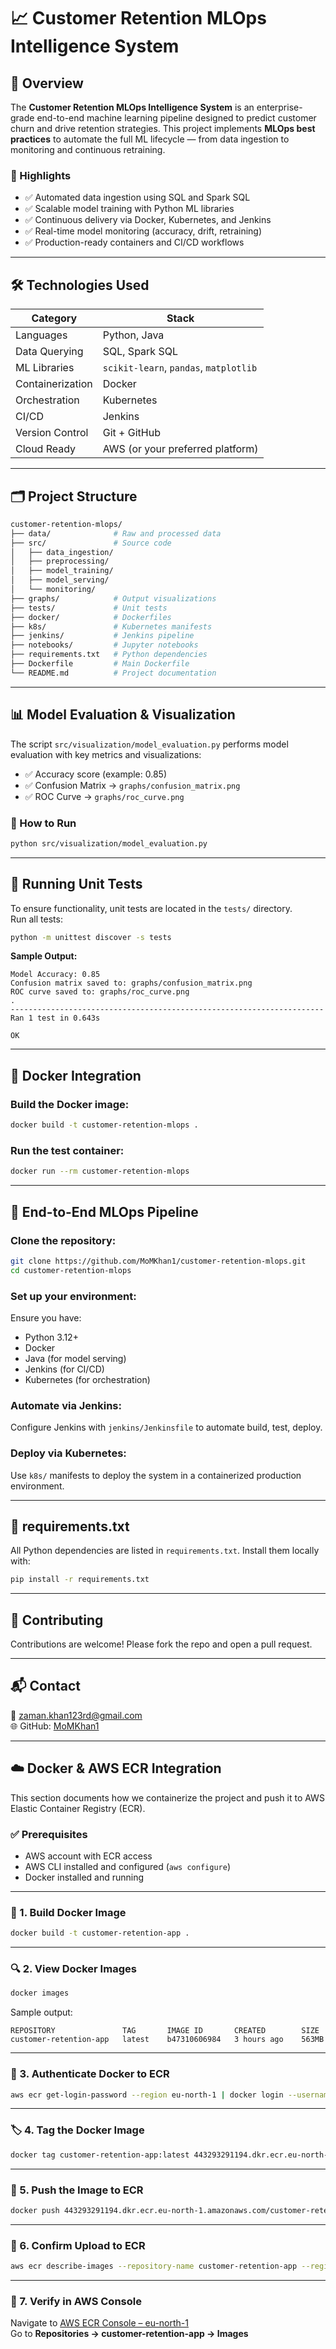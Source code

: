 
# 📈 Customer Retention MLOps Intelligence System

## 🧠 Overview

The **Customer Retention MLOps Intelligence System** is an enterprise-grade end-to-end machine learning pipeline designed to predict customer churn and drive retention strategies. This project implements **MLOps best practices** to automate the full ML lifecycle — from data ingestion to monitoring and continuous retraining.

### 🚀 Highlights

- ✅ Automated data ingestion using SQL and Spark SQL  
- ✅ Scalable model training with Python ML libraries  
- ✅ Continuous delivery via Docker, Kubernetes, and Jenkins  
- ✅ Real-time model monitoring (accuracy, drift, retraining)  
- ✅ Production-ready containers and CI/CD workflows  

---

## 🛠️ Technologies Used

| Category         | Stack                                 |
|------------------|----------------------------------------|
| Languages        | Python, Java                          |
| Data Querying    | SQL, Spark SQL                        |
| ML Libraries     | `scikit-learn`, `pandas`, `matplotlib` |
| Containerization | Docker                                |
| Orchestration    | Kubernetes                            |
| CI/CD            | Jenkins                               |
| Version Control  | Git + GitHub                          |
| Cloud Ready      | AWS (or your preferred platform)      |

---

## 🗂️ Project Structure

```bash
customer-retention-mlops/
├── data/              # Raw and processed data
├── src/               # Source code
│   ├── data_ingestion/
│   ├── preprocessing/
│   ├── model_training/
│   ├── model_serving/
│   └── monitoring/
├── graphs/            # Output visualizations
├── tests/             # Unit tests
├── docker/            # Dockerfiles
├── k8s/               # Kubernetes manifests
├── jenkins/           # Jenkins pipeline
├── notebooks/         # Jupyter notebooks
├── requirements.txt   # Python dependencies
├── Dockerfile         # Main Dockerfile
└── README.md          # Project documentation
```

---

## 📊 Model Evaluation & Visualization

The script `src/visualization/model_evaluation.py` performs model evaluation with key metrics and visualizations:

- ✅ Accuracy score (example: 0.85)  
- ✅ Confusion Matrix → `graphs/confusion_matrix.png`  
- ✅ ROC Curve → `graphs/roc_curve.png`  

### 📌 How to Run

```bash
python src/visualization/model_evaluation.py
```

---

## 🧪 Running Unit Tests

To ensure functionality, unit tests are located in the `tests/` directory.  
Run all tests:

```bash
python -m unittest discover -s tests
```

**Sample Output:**
```
Model Accuracy: 0.85  
Confusion matrix saved to: graphs/confusion_matrix.png  
ROC curve saved to: graphs/roc_curve.png  
.
----------------------------------------------------------------------
Ran 1 test in 0.643s

OK
```

---

## 🐳 Docker Integration

### Build the Docker image:

```bash
docker build -t customer-retention-mlops .
```

### Run the test container:

```bash
docker run --rm customer-retention-mlops
```

---

## 🔁 End-to-End MLOps Pipeline

### Clone the repository:

```bash
git clone https://github.com/MoMKhan1/customer-retention-mlops.git
cd customer-retention-mlops
```

### Set up your environment:

Ensure you have:

- Python 3.12+  
- Docker  
- Java (for model serving)  
- Jenkins (for CI/CD)  
- Kubernetes (for orchestration)  

### Automate via Jenkins:

Configure Jenkins with `jenkins/Jenkinsfile` to automate build, test, deploy.

### Deploy via Kubernetes:

Use `k8s/` manifests to deploy the system in a containerized production environment.

---

## 📁 requirements.txt

All Python dependencies are listed in `requirements.txt`. Install them locally with:

```bash
pip install -r requirements.txt
```

---

## 🤝 Contributing

Contributions are welcome! Please fork the repo and open a pull request.

---

## 📬 Contact

📧 zaman.khan123rd@gmail.com  
🌐 GitHub: [MoMKhan1](https://github.com/MoMKhan1)

---

## ☁️ Docker & AWS ECR Integration

This section documents how we containerize the project and push it to AWS Elastic Container Registry (ECR).

### ✅ Prerequisites

- AWS account with ECR access  
- AWS CLI installed and configured (`aws configure`)  
- Docker installed and running  

---

### 🐳 1. Build Docker Image

```bash
docker build -t customer-retention-app .
```

---

### 🔍 2. View Docker Images

```bash
docker images
```

Sample output:
```
REPOSITORY               TAG       IMAGE ID       CREATED        SIZE
customer-retention-app   latest    b47310606984   3 hours ago    563MB
```

---

### 🔐 3. Authenticate Docker to ECR

```bash
aws ecr get-login-password --region eu-north-1 | docker login --username AWS --password-stdin 443293291194.dkr.ecr.eu-north-1.amazonaws.com
```

---

### 🏷️ 4. Tag the Docker Image

```bash
docker tag customer-retention-app:latest 443293291194.dkr.ecr.eu-north-1.amazonaws.com/customer-retention-app:latest
```

---

### 🚀 5. Push the Image to ECR

```bash
docker push 443293291194.dkr.ecr.eu-north-1.amazonaws.com/customer-retention-app:latest
```

---

### 🔎 6. Confirm Upload to ECR

```bash
aws ecr describe-images --repository-name customer-retention-app --region eu-north-1
```

---

### 📂 7. Verify in AWS Console

Navigate to [AWS ECR Console – eu-north-1](https://eu-north-1.console.aws.amazon.com/ecr/home?region=eu-north-1)  
Go to **Repositories → customer-retention-app → Images**
